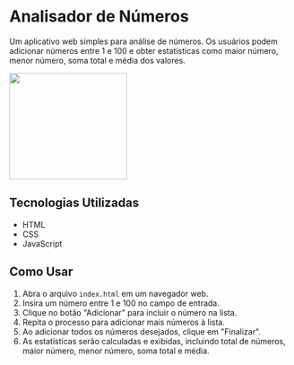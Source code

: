 # Analisador de Números

Um aplicativo web simples para análise de números. Os usuários podem adicionar números entre 1 e 100 e obter estatísticas como maior número, menor número, soma total e média dos valores.

<div>
  <img align="center" height="190" width="210" src="https://cdn.discordapp.com/attachments/856361599312592936/1144182453506953306/Design_sem_nome.gif"
</div>

## Tecnologias Utilizadas

- HTML
- CSS
- JavaScript

## Como Usar

1. Abra o arquivo `index.html` em um navegador web.
2. Insira um número entre 1 e 100 no campo de entrada.
3. Clique no botão "Adicionar" para incluir o número na lista.
4. Repita o processo para adicionar mais números à lista.
5. Ao adicionar todos os números desejados, clique em "Finalizar".
6. As estatísticas serão calculadas e exibidas, incluindo total de números, maior número, menor número, soma total e média.
